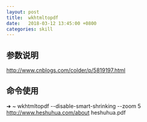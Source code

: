```yaml
---
layout: post
title:  wkhtmltopdf
date:   2018-03-12 13:45:00 +0800
categories: skill
---
```


## 参数说明

http://www.cnblogs.com/colder/p/5819197.html

## 命令使用

➜  ~ wkhtmltopdf --disable-smart-shrinking --zoom 5  http://www.heshuhua.com/about heshuhua.pdf
